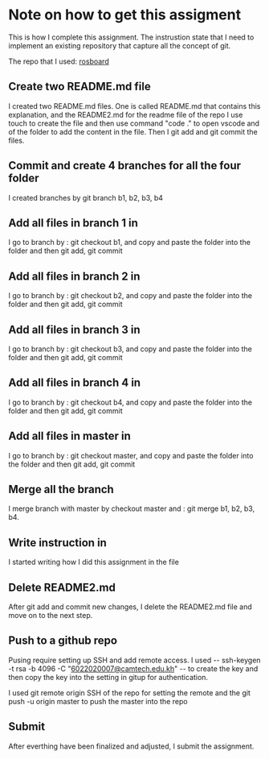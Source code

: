 # Note on how to get this assigment

This is how I complete this assignment. The instrustion state that I need to implement an existing repository that capture all the concept of git. 

The repo that I used: [rosboard](https://github.com/dheera/rosboard.git) 


## Create two README.md file
I created two README.md files. One is called README.md that contains this explanation, and the README2.md for the readme file of the repo
I use touch <file name> to create the file and then use command "code ." to open vscode and of the folder to add the content in the file. Then I git add and git commit the files. 

## Commit and create 4 branches for all the four folder 
I created branches by git branch b1, b2, b3, b4

## Add all files in branch 1 in 
I go to branch by : git checkout b1, and copy and paste the folder into the folder and then git add, git commit

## Add all files in branch 2 in
I go to branch by : git checkout b2, and copy and paste the folder into the folder and then git add, git commit

## Add all files in branch 3 in
I go to branch by : git checkout b3, and copy and paste the folder into the folder and then git add, git commit

## Add all files in  branch 4 in
I go to branch by : git checkout b4, and copy and paste the folder into the folder and then git add, git commit

## Add all files in master in
I go to branch by : git checkout master, and copy and paste the folder into the folder and then git add, git commit

## Merge all the branch
I merge branch with master by checkout master and : git merge b1, b2, b3, b4. 

## Write instruction in 
I started writing how I did this assignment in the file 

## Delete README2.md 
After git add and commit new changes, I delete the README2.md file and move on to the next step.

## Push to a github repo
Pusing require setting up SSH and add remote access. 
I used -- ssh-keygen -t rsa -b 4096 -C "6022020007@camtech.edu.kh" -- to create the key and then copy the key into the setting in gitup for authentication. 

I used git remote origin SSH of the repo for setting the remote and the git push -u origin master to push the master into the repo

## Submit 
After everthing have been finalized and adjusted, I submit the assignment. 

